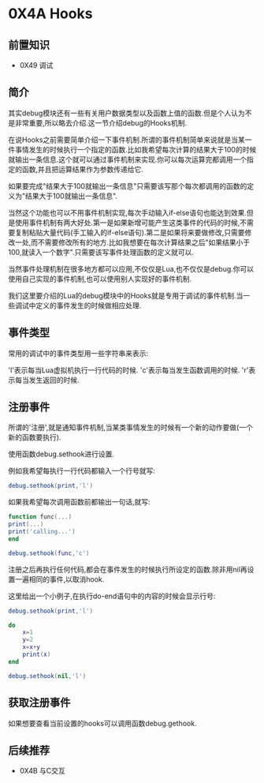 # 0X4A Hooks

## 前置知识

* 0X49 调试

## 简介

其实debug模块还有一些有关用户数据类型以及函数上值的函数.但是个人认为不是非常重要,所以略去介绍.这一节介绍debug的Hooks机制.

在说Hooks之前需要简单介绍一下事件机制.所谓的事件机制简单来说就是当某一件事情发生的时候执行一个指定的函数.比如我希望每次计算的结果大于100的时候就输出一条信息.这个就可以通过事件机制来实现.你可以每次运算完都调用一个指定的函数,并且把运算结果作为参数传递给它.

如果要完成"结果大于100就输出一条信息"只需要该写那个每次都调用的函数的定义为"结果大于100就输出一条信息".

当然这个功能也可以不用事件机制实现,每次手动输入if-else语句也能达到效果.但是使用事件机制有两大好处.第一是如果新增可能产生这类事件的代码的时候,不需要复制粘贴大量代码(手工输入的if-else语句).第二是如果将来要做修改,只需要修改一处,而不需要修改所有的地方.比如我想要在每次计算结果之后"如果结果小于100,就读入一个数字".只需要该写事件处理函数的定义就可以.

当然事件处理机制在很多地方都可以应用,不仅仅是Lua,也不仅仅是debug.你可以使用自己实现的事件机制,也可以使用别人实现好的事件机制.

我们这里要介绍的Lua的debug模块中的Hooks就是专用于调试的事件机制.当一些调试中定义的事件发生的时候做相应处理.

## 事件类型

常用的调试中的事件类型用一些字符串来表示:

'l'表示每当Lua虚拟机执行一行代码的时候.
'c'表示每当发生函数调用的时候.
'r'表示每当发生返回的时候.

## 注册事件

所谓的'注册',就是通知事件机制,当某类事情发生的时候有一个新的动作要做(一个新的函数要执行).

使用函数debug.sethook进行设置.

例如我希望每执行一行代码都输入一个行号就写:

```lua
debug.sethook(print,'l')
```

如果我希望每次调用函数前都输出一句话,就写:

```lua
function func(...)
print(...)
print('calling...')
end

debug.sethook(func,'c')
```

注册之后再执行任何代码,都会在事件发生的时候执行所设定的函数.除非用nil再设置一遍相同的事件,以取消hook.

这里给出一个小例子,在执行do-end语句中的内容的时候会显示行号:

```lua
debug.sethook(print,'l')

do
    x=1
    y=2
    x=x+y
    print(x)
end

debug.sethook(nil,'l')
```

## 获取注册事件

如果想要查看当前设置的hooks可以调用函数debug.gethook.

## 后续推荐

* 0X4B 与C交互
